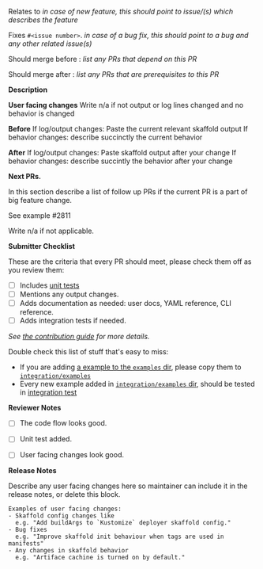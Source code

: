 <!-- 🎉🎉🎉 Thank you for the PR!!! 🎉🎉🎉 -->


Relates to _in case of new feature, this should point to issue/(s) which describes the feature_

Fixes `#<issue number>`. _in case of a bug fix, this should point to a bug and any other related issue(s)_

Should merge before : _list any PRs that depend on this PR_

Should merge after : _list any PRs that are prerequisites to this PR_

**Description**

<!-- Describe your changes here- ideally you can get that description straight from
your descriptive commit message(s)! -->

**User facing changes**
Write n/a if not output or log lines changed and no behavior is changed

**Before**
If log/output changes: Paste the current relevant skaffold output
If behavior changes: describe succinctly the current behavior

**After**
If log/output changes: Paste skaffold output after your change
If behavior changes: describe succintly the behavior after your change

**Next PRs.**

In this section describe a list of follow up PRs if the current PR is a part of big feature change.

See example #2811

Write n/a if not applicable.


**Submitter Checklist**

These are the criteria that every PR should meet, please check them off as you
review them:

- [ ] Includes [unit tests](../DEVELOPMENT.md#creating-a-pr)
- [ ] Mentions any output changes.
- [ ] Adds documentation as needed: user docs, YAML reference, CLI reference.
- [ ] Adds integration tests if needed.

_See [the contribution guide](../CONTRIBUTING.md) for more details._

Double check this list of stuff that's easy to miss:

- If you are adding [a example to the `examples` dir](https://github.com/GoogleContainerTools/skaffold/tree/master/examples), please copy them to [`integration/examples`](https://github.com/GoogleContainerTools/skaffold/tree/master/integration/examples)
- Every new example added in [`integration/examples` dir](https://github.com/GoogleContainerTools/skaffold/tree/master/integration/examples), should be tested in [integration test](https://github.com/GoogleContainerTools/skaffold/tree/master/integration)

**Reviewer Notes**

- [ ] The code flow looks good. 
- [ ] Unit test added.
- [ ] User facing changes look good.


**Release Notes**

Describe any user facing changes here so maintainer can include it in the release notes, or delete this block.

```
Examples of user facing changes:
- Skaffold config changes like
  e.g. "Add buildArgs to `Kustomize` deployer skaffold config."
- Bug fixes
  e.g. "Improve skaffold init behaviour when tags are used in manifests"
- Any changes in skaffold behavior
  e.g. "Artiface cachine is turned on by default."

```
